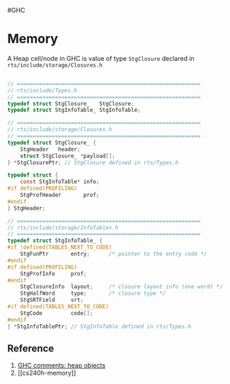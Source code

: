 #GHC 
# Memory

A Heap cell/node in GHC is value of type `StgClosure` declared in `rts/include/storage/Closures.h`

```c

// ==========================================================
// rts/include/Types.h
// ==========================================================
typedef struct StgClosure_   StgClosure;
typedef struct StgInfoTable_ StgInfoTable;

// ==========================================================
// rts/include/storage/Closures.h
// ==========================================================
typedef struct StgClosure_ {
    StgHeader   header;
    struct StgClosure_ *payload[];
} *StgClosurePtr; // StgClosure defined in rts/Types.h

typedef struct {
    const StgInfoTable* info;
#if defined(PROFILING)
    StgProfHeader       prof;
#endif
} StgHeader;

// ==========================================================
// rts/include/storage/InfoTables.h
// ==========================================================
typedef struct StgInfoTable_ {
#if !defined(TABLES_NEXT_TO_CODE)
    StgFunPtr       entry;      /* pointer to the entry code */
#endif
#if defined(PROFILING)
    StgProfInfo     prof;
#endif
    StgClosureInfo  layout;     /* closure layout info (one word) */
    StgHalfWord     type;       /* closure type */
    StgSRTField     srt;
#if defined(TABLES_NEXT_TO_CODE)
    StgCode         code[];
#endif
} *StgInfoTablePtr; // StgInfoTable defined in rts/Types.h
```


## Reference 
1. [GHC comments: heap objects](https://gitlab.haskell.org/ghc/ghc/-/wikis/commentary/rts/storage/heap-objects)
2. [[cs240h-memory]]

